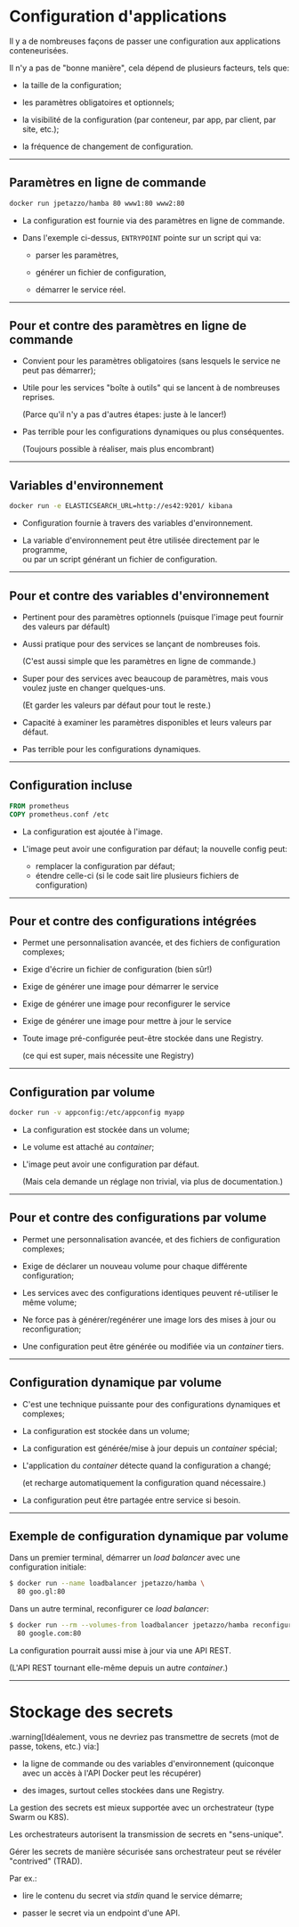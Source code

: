 # Configuration d'applications

Il y a de nombreuses façons de passer une configuration aux applications conteneurisées.

Il n'y a pas de "bonne manière", cela dépend de plusieurs facteurs, tels que:

* la taille de la configuration;

* les paramètres obligatoires et optionnels;

* la visibilité de la configuration (par conteneur, par app, par client, par site, etc.);

* la fréquence de changement de configuration.

---

## Paramètres en ligne de commande

```bash
docker run jpetazzo/hamba 80 www1:80 www2:80
```

* La configuration est fournie via des paramètres en ligne de commande.

* Dans l'exemple ci-dessus, `ENTRYPOINT` pointe sur un script qui va:
  - parser les paramètres,

  - générer un fichier de configuration,

  - démarrer le service réel.

---

## Pour et contre des paramètres en ligne de commande

* Convient pour les paramètres obligatoires (sans lesquels le service ne peut pas démarrer);

* Utile pour les services "boîte à outils" qui se lancent à de nombreuses reprises.

  (Parce qu'il n'y a pas d'autres étapes: juste à le lancer!)

* Pas terrible pour les configurations dynamiques ou plus conséquentes.

  (Toujours possible à réaliser, mais plus encombrant)

---

## Variables d'environnement

```bash
docker run -e ELASTICSEARCH_URL=http://es42:9201/ kibana
```

* Configuration fournie à travers des variables d'environnement.

* La variable d'environnement peut être utilisée directement par le programme,
<br/> ou par un script générant un fichier de configuration.

---

## Pour et contre des variables d'environnement

* Pertinent pour des paramètres optionnels (puisque l'image peut fournir des valeurs par défault)

* Aussi pratique pour des services se lançant de nombreuses fois.

  (C'est aussi simple que les paramètres en ligne de commande.)

* Super pour des services avec beaucoup de paramètres, mais vous voulez juste en changer quelques-uns.

  (Et garder les valeurs par défaut pour tout le reste.)

* Capacité à examiner les paramètres disponibles et leurs valeurs par défaut.

* Pas terrible pour les configurations dynamiques.

---

## Configuration incluse

```dockerfile
FROM prometheus
COPY prometheus.conf /etc
```

* La configuration est ajoutée à l'image.

* L'image peut avoir une configuration par défaut; la nouvelle config peut:
  - remplacer la configuration par défaut;
  - étendre celle-ci (si le code sait lire plusieurs fichiers de configuration)

---

## Pour et contre des configurations intégrées

* Permet une personnalisation avancée, et des fichiers de configuration complexes;

* Exige d'écrire un fichier de configuration (bien sûr!)

* Exige de générer une image pour démarrer le service

* Exige de générer une image pour reconfigurer le service

* Exige de générer une image pour mettre à jour le service

* Toute image pré-configurée peut-être stockée dans une Registry.

  (ce qui est super, mais nécessite une Registry)

---

## Configuration par volume

```bash
docker run -v appconfig:/etc/appconfig myapp
```

* La configuration est stockée dans un volume;

* Le volume est attaché au _container_;

* L'image peut avoir une configuration par défaut.

   (Mais cela demande un réglage non trivial, via plus de documentation.)

---

## Pour et contre des configurations par volume

* Permet une personnalisation avancée, et des fichiers de configuration complexes;

* Exige de déclarer un nouveau volume pour chaque différente configuration;

* Les services avec des configurations identiques peuvent ré-utiliser le même volume;

* Ne force pas à générer/regénérer une image lors des mises à jour ou reconfiguration;

* Une configuration peut être générée ou modifiée via un _container_ tiers.

---

## Configuration dynamique par volume

* C'est une technique puissante pour des configurations dynamiques et complexes;

* La configuration est stockée dans un volume;

* La configuration est générée/mise à jour depuis un _container_ spécial;

* L'application du _container_ détecte quand la configuration a changé;

  (et recharge automatiquement la configuration quand nécessaire.)

* La configuration peut être partagée entre service si besoin.

---

## Exemple de configuration dynamique par volume

Dans un premier terminal, démarrer un _load balancer_ avec une configuration initiale:

```bash
$ docker run --name loadbalancer jpetazzo/hamba \
  80 goo.gl:80
```

Dans un autre terminal, reconfigurer ce _load balancer_:

```bash
$ docker run --rm --volumes-from loadbalancer jpetazzo/hamba reconfigure \
  80 google.com:80
```

La configuration pourrait aussi mise à jour via une API REST.

(L'API REST tournant elle-même depuis un autre _container_.)

---

# Stockage des secrets

.warning[Idéalement, vous ne devriez pas transmettre de secrets (mot de passe, tokens, etc.) via:]

* la ligne de commande ou des variables d'environnement (quiconque avec un accès à l'API Docker peut les récupérer)

* des images, surtout celles stockées dans une Registry.

La gestion des secrets est mieux supportée avec un orchestrateur (type Swarm ou K8S).

Les orchestrateurs autorisent la transmission de secrets en "sens-unique".

Gérer les secrets de manière sécurisée sans orchestrateur peut se révéler "contrived" (TRAD).

Par ex.:

- lire le contenu du secret via _stdin_ quand le service démarre;

- passer le secret via un endpoint d'une API.
